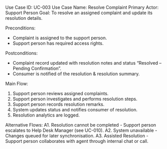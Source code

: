 Use Case ID: UC-003
Use Case Name: Resolve Complaint
Primary Actor: Support Person
Goal: To resolve an assigned complaint and update its resolution details.

Preconditions:
- Complaint is assigned to the support person.
- Support person has required access rights.

Postconditions:
- Complaint record updated with resolution notes and status “Resolved – Pending Confirmation”.
- Consumer is notified of the resolution & resolution summary.

Main Flow:
1. Support person reviews assigned complaints.
2. Support person investigates and performs resolution steps.
3. Support person records resolution remarks.
4. System updates status and notifies consumer of resolution.
5. Resolution analytics are logged.

Alternative Flows:
A1. Resolution cannot be completed - Support person escalates to Help Desk Manager (see UC-010).
A2. System unavailable - Changes queued for later synchronisation.
A3. Assisted Resolution - Support person collaborates with agent through internal chat or call.